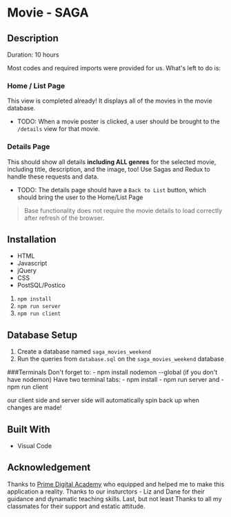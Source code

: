 # Movie - SAGA


## Description
Duration: 10 hours

Most codes and required imports were provided for us. What's left to do is:

### Home / List Page

This view is completed already! It displays all of the movies in the movie database. 

- TODO: When a movie poster is clicked, a user should be brought to the `/details` view for that movie.

### Details Page

This should show all details **including ALL genres** for the selected movie, including title, description, and the image, too! Use Sagas and Redux to handle these requests and data.

- TODO: The details page should have a `Back to List` button, which should bring the user to the Home/List Page

> Base functionality does not require the movie details to load correctly after refresh of the browser.

## Installation
- HTML
- Javascript
- jQuery
- CSS
- PostSQL/Postico

1. `npm install`
2. `npm run server`
3. `npm run client`

## Database Setup

1. Create a database named `saga_movies_weekend`
2. Run the queries from `database.sql` on the `saga_movies_weekend` database

###Terminals
Don't forget to:
    - npm install nodemon --global (if you don't have nodemon)
Have two terminal tabs:
    - npm install
    - npm run server
and
    - npm run client 

our client side and server side will automatically spin back up when changes are made!

## Built With

- Visual Code

## Acknowledgement

Thanks to [Prime Digital Academy](www.primeacademy.io) who equipped and helped me to make this application a reality. Thanks to our insturctors - Liz and Dane for their guidance and dynamatic teaching skills. Last, but not least Thanks to all my classmates for their support and estatic attitude.


